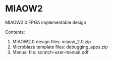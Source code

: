 # MIAOW2
MIAOW2.0 FPGA implementable design

Contents:
1) MIAOW2.0 design files: miaow_2.0.zip
2) Microblaze template files: debugging_apps.zip
3) Manual file: scratch-user-manual.pdf
